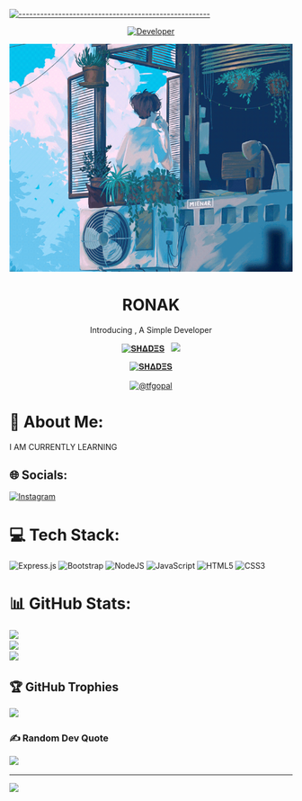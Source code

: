 [![-----------------------------------------------------](https://raw.githubusercontent.com/andreasbm/readme/master/assets/lines/colored.png)](#table-of-contents)
<p align="center">
  <a href="https://github.com/Ronaksharma21"><img title="Developer" src="https://img.shields.io/badge/Author-RONAK-red.svg?style=for-the-badge&logo=github" /></a>
</p>
<p align="center" >
  <img border-radius:15px src="./redme.gif" width="700" height="405"/>
  
  


<h1 align="center"> RONAK </h1> 
<p align="center"> Introducing , A Simple Developer </p>
<p align="center">
  

<p align="center">
<a href="https://www.youtube.com/c/infinite9452"><img title="𝐒𝚮𝚫𝐃𝚵𝐒" src="https://img.shields.io/static/v1?label=Language&message=English&style=flat-square&color=pink"></a> &nbsp;
  <img src="https://komarev.com/ghpvc/?username=Vibranium-Bot&label=VIEWS&style=flat-square&color=green" />
</p>
<p align="center">
 <a href="https://chat.whatsapp.com/Jom5GurFehw6bxSI7RNhtY"><img title="𝐒𝚮𝚫𝐃𝚵𝐒" src="https://img.shields.io/badge/Whatshapp GC-pink?colorA=%FFC0CB&colorB=%23017e40&style=for-the-badge"></a>
</p>



<p align="center">
    <a href="https://instagram.com/_ronak20__" target="blank"><img align="center" src="https://raw.githubusercontent.com/rahuldkjain/github-profile-readme-generator/master/src/images/icons/Social/instagram.svg" alt="@tfgopal" height="30" width="40" /></a>
</p>



# 💫 About Me:
I AM CURRENTLY LEARNING


## 🌐 Socials:
[![Instagram](https://img.shields.io/badge/Instagram-%23E4405F.svg?logo=Instagram&logoColor=white)](https://instagram.com/https://www.instagram.com/ronakk20_?igsh=NzJvNWR4ZWZubzZx ) 

# 💻 Tech Stack:
![Express.js](https://img.shields.io/badge/express.js-%23404d59.svg?style=for-the-badge&logo=express&logoColor=%2361DAFB) ![Bootstrap](https://img.shields.io/badge/bootstrap-%238511FA.svg?style=for-the-badge&logo=bootstrap&logoColor=white) ![NodeJS](https://img.shields.io/badge/node.js-6DA55F?style=for-the-badge&logo=node.js&logoColor=white) ![JavaScript](https://img.shields.io/badge/javascript-%23323330.svg?style=for-the-badge&logo=javascript&logoColor=%23F7DF1E) ![HTML5](https://img.shields.io/badge/html5-%23E34F26.svg?style=for-the-badge&logo=html5&logoColor=white) ![CSS3](https://img.shields.io/badge/css3-%231572B6.svg?style=for-the-badge&logo=css3&logoColor=white)
# 📊 GitHub Stats:
![](https://github-readme-stats.vercel.app/api?username=Ronak-xd&theme=holi&hide_border=false&include_all_commits=true&count_private=true)<br/>
![](https://github-readme-streak-stats.herokuapp.com/?user=Ronak-xd&theme=holi&hide_border=false)<br/>
![](https://github-readme-stats.vercel.app/api/top-langs/?username=Ronak-xd&theme=holi&hide_border=false&include_all_commits=true&count_private=true&layout=compact)

## 🏆 GitHub Trophies
![](https://github-profile-trophy.vercel.app/?username=Ronak-xd&theme=default_repocard&no-frame=true&no-bg=true&margin-w=4)

### ✍️ Random Dev Quote
![](https://quotes-github-readme.vercel.app/api?type=horizontal&theme=radical)

---
[![](https://visitcount.itsvg.in/api?id=Ronak-xd&icon=0&color=0)](https://visitcount.itsvg.in)

<!-- Proudly created with GPRM ( https://gprm.itsvg.in ) -->
